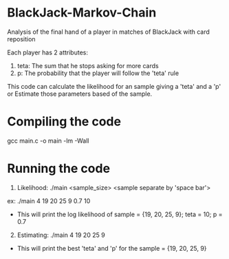 # BlackJack-Markov-Chain

Analysis of the final hand of a player in matches of BlackJack with card reposition

Each player has 2 attributes:
1. teta: The sum that he stops asking for more cards
2. p: The probability that the player will follow the 'teta' rule

This code can calculate the likelihood for an sample giving a 'teta' and a 'p' or Estimate those parameters based of the sample.

# Compiling the code
gcc main.c -o main -lm -Wall

# Running the code
1. Likelihood:
./main <sample_size> <sample separate by 'space bar'> <p> <teta>

ex: ./main 4 19 20 25 9 0.7 10
* This will print the log likelihood of  sample = {19, 20, 25, 9}; teta = 10; p = 0.7

2. Estimating:
./main 4 19 20 25 9
* This will print the best 'teta' and 'p' for the sample = {19, 20, 25, 9}
